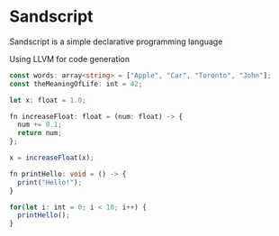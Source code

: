 # Sandscript

Sandscript is a simple declarative programming language

Using LLVM for code generation

```ts
const words: array<string> = ["Apple", "Car", "Toronto", "John"];
const theMeaningOfLife: int = 42;

let x: float = 1.0;

fn increaseFloat: float = (num: float) -> {
  num += 0.1;
  return num;
};

x = increaseFloat(x);

fn printHello: void = () -> {
  print("Hello!");
}

for(let i: int = 0; i < 10; i++) {
  printHello();
}
```
